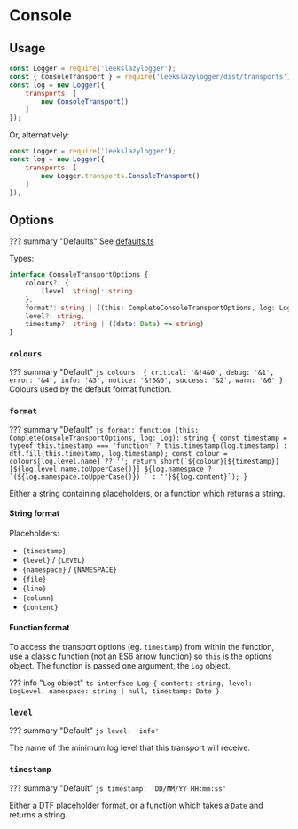 # Console

## Usage

```js
const Logger = require('leekslazylogger');
const { ConsoleTransport } = require('leekslazylogger/dist/transports');
const log = new Logger({
	transports: [
		new ConsoleTransport()
	]
});
```

Or, alternatively:

```js
const Logger = require('leekslazylogger');
const log = new Logger({
	transports: [
		new Logger.transports.ConsoleTransport()
	]
});
```

## Options

??? summary "Defaults"
	See [defaults.ts](https://github.com/eartharoid/leekslazylogger/blob/main/src/transports/console/defaults.ts)

Types:

```ts
interface ConsoleTransportOptions {
	colours?: {
		[level: string]: string
	},
	format?: string | ((this: CompleteConsoleTransportOptions, log: Log) => string),
	level?: string,
	timestamp?: string | ((date: Date) => string)
}
```

### `colours`

??? summary "Default"
	```js
	colours: {
		critical: '&!4&0',
		debug: '&1',
		error: '&4',
		info: '&3',
		notice: '&!6&0',
		success: '&2',
		warn: '&6'
	}
	```
Colours used by the default format function.


### `format`

??? summary "Default"
	```js
	format: function (this: CompleteConsoleTransportOptions, log: Log): string {
		const timestamp = typeof this.timestamp === 'function' ? this.timestamp(log.timestamp) : dtf.fill(this.timestamp, log.timestamp);
		const colour = colours[log.level.name] ?? '';
		return short(`${colour}[${timestamp}] [${log.level.name.toUpperCase()}] ${log.namespace ? `(${log.namespace.toUpperCase()}) ` : ''}${log.content}`);
	}
	```

Either a string containing placeholders, or a function which returns a string.

#### String format

Placeholders:

- `{timestamp}`
- `{level}` / `{LEVEL}`
- `{namespace}` / `{NAMESPACE}`
- `{file}`
- `{line}`
- `{column}`
- `{content}`

#### Function format

To access the transport options (eg. `timestamp`) from within the function, use a classic function (not an ES6 arrow function) so `this` is the options object. The function is passed one argument, the `Log` object.

??? info "`Log` object"
	```ts
	interface Log {
		content: string,
		level: LogLevel,
		namespace: string | null,
		timestamp: Date
	}
	```

### `level`

??? summary "Default"
	```js
	level: 'info'
	```

The name of the minimum log level that this transport will receive.

### `timestamp`

??? summary "Default"
	```js
	timestamp: 'DD/MM/YY HH:mm:ss'
	```

Either a [DTF](https://github.com/eartharoid/dtf) placeholder format, or a function which takes a `Date` and returns a string.

